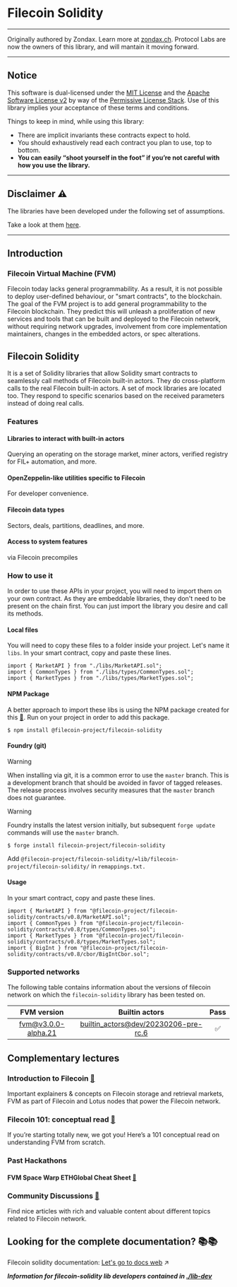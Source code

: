 # Filecoin Solidity

---

Originally authored by Zondax. Learn more at [zondax.ch](https://www.zondax.ch).
Protocol Labs are now the owners of this library, and will mantain it moving forward.

---

## Notice

This software is dual-licensed under the [MIT License](./LICENSE-MIT) and the [Apache Software License v2](./LICENSE-APACHE) by way of the [Permissive License Stack](https://protocol.ai/blog/announcing-the-permissive-license-stack/). Use of this library implies your acceptance of these terms and conditions.

Things to keep in mind, while using this library:

-   There are implicit invariants these contracts expect to hold.
-   You should exhaustively read each contract you plan to use, top to bottom.
-   **You can easily “shoot yourself in the foot” if you’re not careful with how you use the library.**

---

## Disclaimer :warning:

The libraries have been developed under the following set of assumptions.

Take a look at them [here](https://docs.zondax.ch/fevm/filecoin-solidity/introduction/assumptions).

---

## Introduction

### Filecoin Virtual Machine (FVM)

Filecoin today lacks general programmability. As a result, it is not possible to deploy user-defined behaviour, or "smart contracts", to the blockchain. The goal of the FVM project is to add general programmability to the Filecoin blockchain.
They predict this will unleash a proliferation of new services and tools that can be built and deployed to the Filecoin network, without requiring network upgrades, involvement from core implementation maintainers, changes in the embedded actors, or spec alterations.

## Filecoin Solidity

It is a set of Solidity libraries that allow Solidity smart contracts to seamlessly call methods of Filecoin built-in actors. They do cross-platform calls to the real Filecoin built-in actors. A set of mock libraries are located too. They respond to specific scenarios based on the received parameters instead of doing real calls.

### Features

#### Libraries to interact with built-in actors

Querying an operating on the storage market, miner actors, verified registry for FIL+ automation, and more.

#### OpenZeppelin-like utilities specific to Filecoin

For developer convenience.

#### Filecoin data types

Sectors, deals, partitions, deadlines, and more.

#### Access to system features

via Filecoin precompiles

### How to use it

In order to use these APIs in your project, you will need to import them on your own contract.
As they are embeddable libraries, they don't need to be present on the chain first. You can just import the library you desire and call its methods.

#### Local files

You will need to copy these files to a folder inside your project. Let's name it `libs`. In your smart contract, copy and paste these lines.

```solidity
import { MarketAPI } from "./libs/MarketAPI.sol";
import { CommonTypes } from "./libs/types/CommonTypes.sol";
import { MarketTypes } from "./libs/types/MarketTypes.sol";
```

#### NPM Package

A better approach to import these libs is using the NPM package created for this [:link:](https://www.npmjs.com/package/@filecoin-project/filecoin-solidity). Run on your project in order to add this package.

```
$ npm install @filecoin-project/filecoin-solidity
```

#### Foundry (git)

> [!WARNING]
> When installing via git, it is a common error to use the `master` branch. This is a development branch that should be avoided in favor of tagged releases. The release process involves security measures that the `master` branch does not guarantee.

> [!WARNING]
> Foundry installs the latest version initially, but subsequent `forge update` commands will use the `master` branch.

```
$ forge install filecoin-project/filecoin-solidity
```

Add `@filecoin-project/filecoin-solidity/=lib/filecoin-project/filecoin-solidity/` in `remappings.txt.`

#### Usage

In your smart contract, copy and paste these lines.

```solidity
import { MarketAPI } from "@filecoin-project/filecoin-solidity/contracts/v0.8/MarketAPI.sol";
import { CommonTypes } from "@filecoin-project/filecoin-solidity/contracts/v0.8/types/CommonTypes.sol";
import { MarketTypes } from "@filecoin-project/filecoin-solidity/contracts/v0.8/types/MarketTypes.sol";
import { BigInt } from "@filecoin-project/filecoin-solidity/contracts/v0.8/cbor/BigIntCbor.sol";
```

### Supported networks

The following table contains information about the versions of filecoin network on which the `filecoin-solidity` library has been tested on.

|                                              FVM version                                              |                                                         Builtin actors                                                          |        Pass        |
| :---------------------------------------------------------------------------------------------------: | :-----------------------------------------------------------------------------------------------------------------------------: | :----------------: |
| [fvm@v3.0.0-alpha.21](https://github.com/filecoin-project/ref-fvm/releases/tag/fvm%40v3.0.0-alpha.21) | [builtin_actors@dev/20230206-pre-rc.6](https://github.com/filecoin-project/builtin-actors/releases/tag/dev%2F20230206-pre-rc.6) | :white_check_mark: |

## Complementary lectures

### Introduction to Filecoin [:link:](https://docs.filecoin.io/intro/intro-to-filecoin/what-is-filecoin/)

Important explainers & concepts on Filecoin storage and retrieval markets, FVM as part of Filecoin and Lotus nodes that power the Filecoin network.

### Filecoin 101: conceptual read [:link:](https://hackernoon.com/the-filecoin-virtual-machine-everything-you-need-to-know)

If you’re starting totally new, we got you! Here’s a 101 conceptual read on understanding FVM from scratch.

### Past Hackathons

#### FVM Space Warp ETHGlobal Cheat Sheet [:link:](https://github.com/filecoin-project/community/discussions/585)

### Community Discussions [:link:](https://github.com/filecoin-project/community/discussions)

Find nice articles with rich and valuable content about different topics related to Filecoin network.

## Looking for the complete documentation? :books::books:

Filecoin solidity documentation: [Let's go to docs web](https://docs.filecoin.io/smart-contracts/developing-contracts/solidity-libraries/) :arrow_upper_right:

_**Information for filecoin-solidity lib developers contained in [./lib-dev](./lib-dev)**_
